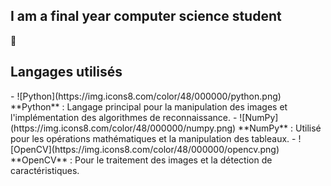 ## I am a final year computer science student
👋

## Langages utilisés
<!--
![Python](https://img.shields.io/badge/Python-3.9-blue?style=for-the-badge&logo=python&logoColor=white)
![NumPy](https://img.shields.io/badge/NumPy-1.21.0-blue?style=for-the-badge&logo=numpy)
![OpenCV](https://img.shields.io/badge/OpenCV-4.5.1-green?style=for-the-badge&logo=opencv&logoColor=white)

Le projet utilise principalement les langages et bibliothèques suivants : --!>

- ![Python](https://img.icons8.com/color/48/000000/python.png) **Python** : Langage principal pour la manipulation des images et l'implémentation des algorithmes de reconnaissance.
- ![NumPy](https://img.icons8.com/color/48/000000/numpy.png) **NumPy** : Utilisé pour les opérations mathématiques et la manipulation des tableaux.
- ![OpenCV](https://img.icons8.com/color/48/000000/opencv.png) **OpenCV** : Pour le traitement des images et la détection de caractéristiques.

<!--
### Répartition des langages

![Top Langages](https://github-readme-stats.vercel.app/api/top-langs/?username=zatmax&layout=compact)--!>


